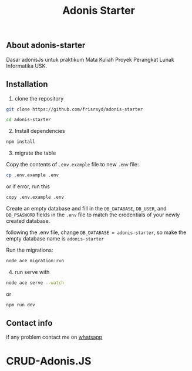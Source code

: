 <br>
<h1 align="center">Adonis Starter</h1>
<br>

## About adonis-starter

<p>Dasar adonisJs untuk praktikum Mata Kuliah Proyek Perangkat Lunak Informatika USK.</p>

## Installation

1. clone the repository

```bash
git clone https://github.com/frisrsyd/adonis-starter
```
```bash
cd adonis-starter
```

2. Install dependencies

```bash
npm install
```

3. migrate the table

Copy the contents of `.env.example` file to new `.env` file:

```sh
cp .env.example .env
```

or if error, run this

```sh
copy .env.example .env
```

Create an empty database and fill in the `DB_DATABASE`, `DB_USER`, and `DB_PSASWORD` fields in the `.env` file to match the credentials of your newly created database.

following the .env file, change `DB_DATABASE = adonis-starter`, so make the empty database name is `adonis-starter`

Run the migrations:

```sh
node ace migration:run
```

4. run serve with

```bash
node ace serve --watch
```
or
```bash
npm run dev
```

## Contact info

if any problem contact me on <a target="_blank" href="https://api.whatsapp.com/send?phone=6281294054091">whatsapp</a>
# CRUD-Adonis.JS
